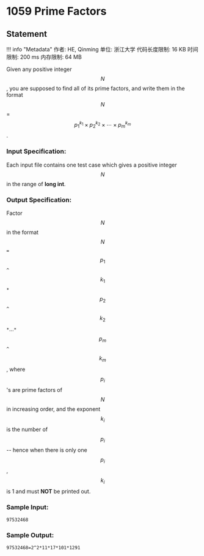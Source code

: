 
# 1059 Prime Factors

## Statement

!!! info "Metadata"
    作者: HE, Qinming
    单位: 浙江大学
    代码长度限制: 16 KB
    时间限制: 200 ms
    内存限制: 64 MB

Given any positive integer $$N$$, you are supposed to find all of its prime factors, and write them in the format $$N$$ = $${p_1}^{k_1}\times {p_2}^{k_2} \times \cdots \times {p_m}^{k_m}$$.

### Input Specification:

Each input file contains one test case which gives a positive integer $$N$$ in the range of **long int**.

### Output Specification:

Factor $$N$$ in the format $$N$$ `=` $$p_1$$`^`$$k_1$$`*`$$p_2$$`^`$$k_2$$`*`…`*`$$p_m$$`^`$$k_m$$, where $$p_i$$'s are prime factors of $$N$$ in increasing order, and the exponent $$k_i$$ is the number of $$p_i$$ -- hence when there is only one $$p_i$$, $$k_i$$ is 1 and must **NOT** be printed out.

### Sample Input:
```plaintext
97532468
```

### Sample Output:
```plaintext
97532468=2^2*11*17*101*1291
```


